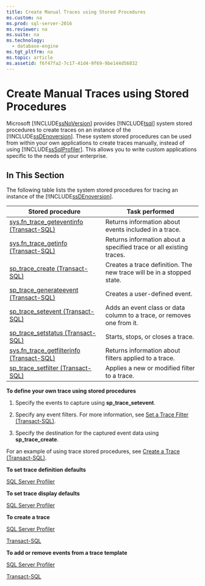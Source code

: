 ```yaml
---
title: Create Manual Traces using Stored Procedures
ms.custom: na
ms.prod: sql-server-2016
ms.reviewer: na
ms.suite: na
ms.technology: 
  - database-engine
ms.tgt_pltfrm: na
ms.topic: article
ms.assetid: f6f47fa2-7c17-41d4-9f69-9be144d56832
---
```

# Create Manual Traces using Stored Procedures
  Microsoft [!INCLUDE[ssNoVersion](../../Token\Other/ssNoVersion_md.md)] provides [!INCLUDE[tsql](../../Token\Other/tsql_md.md)] system stored procedures to create traces on an instance of the [!INCLUDE[ssDEnoversion](../../Token\Other/ssDEnoversion_md.md)]. These system stored procedures can be used from within your own applications to create traces manually, instead of using [!INCLUDE[ssSqlProfiler](../../Token\Other/ssSqlProfiler_md.md)]. This allows you to write custom applications specific to the needs of your enterprise.  
  
## In This Section  
 The following table lists the system stored procedures for tracing an instance of the [!INCLUDE[ssDEnoversion](../../Token\Other/ssDEnoversion_md.md)].  
  
|Stored procedure|Task performed|  
|----------------------|--------------------|  
|[sys.fn_trace_geteventinfo &#40;Transact-SQL&#41;](../Topic/sys.fn_trace_geteventinfo%20\(Transact-SQL\).md)|Returns information about events included in a trace.|  
|[sys.fn_trace_getinfo &#40;Transact-SQL&#41;](../Topic/sys.fn_trace_getinfo%20\(Transact-SQL\).md)|Returns information about a specified trace or all existing traces.|  
|[sp_trace_create &#40;Transact-SQL&#41;](../Topic/sp_trace_create%20\(Transact-SQL\).md)|Creates a trace definition. The new trace will be in a stopped state.|  
|[sp_trace_generateevent &#40;Transact-SQL&#41;](../Topic/sp_trace_generateevent%20\(Transact-SQL\).md)|Creates a user\-defined event.|  
|[sp_trace_setevent &#40;Transact-SQL&#41;](../Topic/sp_trace_setevent%20\(Transact-SQL\).md)|Adds an event class or data column to a trace, or removes one from it.|  
|[sp_trace_setstatus &#40;Transact-SQL&#41;](../Topic/sp_trace_setstatus%20\(Transact-SQL\).md)|Starts, stops, or closes a trace.|  
|[sys.fn_trace_getfilterinfo &#40;Transact-SQL&#41;](../Topic/sys.fn_trace_getfilterinfo%20\(Transact-SQL\).md)|Returns information about filters applied to a trace.|  
|[sp_trace_setfilter &#40;Transact-SQL&#41;](../Topic/sp_trace_setfilter%20\(Transact-SQL\).md)|Applies a new or modified filter to a trace.|  
  
 **To define your own trace using stored procedures**  
  
1.  Specify the events to capture using **sp\_trace\_setevent**.  
  
2.  Specify any event filters. For more information, see [Set a Trace Filter &#40;Transact-SQL&#41;](../Topic/Set%20a%20Trace%20Filter%20\(Transact-SQL\).md).  
  
3.  Specify the destination for the captured event data using **sp\_trace\_create**.  
  
 For an example of using trace stored procedures, see [Create a Trace &#40;Transact-SQL&#41;](../Topic/Create%20a%20Trace%20\(Transact-SQL\).md).  
  
 **To set trace definition defaults**  
  
 [SQL Server Profiler](../Topic/Set%20Trace%20Definition%20Defaults%20\(SQL%20Server%20Profiler\).md)  
  
 **To set trace display defaults**  
  
 [SQL Server Profiler](../Topic/Set%20Trace%20Display%20Defaults%20\(SQL%20Server%20Profiler\).md)  
  
 **To create a trace**  
  
 [SQL Server Profiler](../Topic/Create%20a%20Trace%20\(SQL%20Server%20Profiler\).md)  
  
 [Transact\-SQL](../Topic/Create%20a%20Trace%20\(Transact-SQL\).md)  
  
 **To add or remove events from a trace template**  
  
 [SQL Server Profiler](../Topic/Specify%20Events%20and%20Data%20Columns%20for%20a%20Trace%20File%20\(SQL%20Server%20Profiler\).md)  
  
 [Transact\-SQL](../Topic/sp_trace_setevent%20\(Transact-SQL\).md)  
  
  